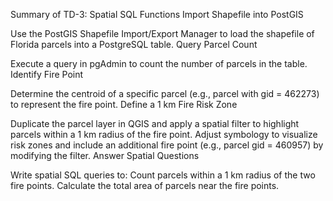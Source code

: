 Summary of TD-3: Spatial SQL Functions
Import Shapefile into PostGIS

Use the PostGIS Shapefile Import/Export Manager to load the shapefile of Florida parcels into a PostgreSQL table.
Query Parcel Count

Execute a query in pgAdmin to count the number of parcels in the table.
Identify Fire Point

Determine the centroid of a specific parcel (e.g., parcel with gid = 462273) to represent the fire point.
Define a 1 km Fire Risk Zone

Duplicate the parcel layer in QGIS and apply a spatial filter to highlight parcels within a 1 km radius of the fire point.
Adjust symbology to visualize risk zones and include an additional fire point (e.g., parcel gid = 460957) by modifying the filter.
Answer Spatial Questions

Write spatial SQL queries to:
Count parcels within a 1 km radius of the two fire points.
Calculate the total area of parcels near the fire points.
